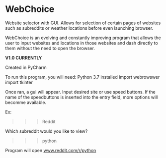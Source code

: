 # WebChoice
Website selector with GUI. Allows for selection of certain pages of websites such as subreddits or weather locations before even launching browser. 

WebChoice is an evolving and constantly improving program that allows the user to input websites and locations in those websites and dash directly to them without the need to open the browser. 

**V1.0 CURRENTLY**

Created in PyCharm

To run this program, you will need:
  Python 3.7 installed
  import webrowswer
  import tkinter
  
Once ran, a gui will appear. Input desired site or use speed buttons. If the name of the speedbuttons is inserted into the entry field, more options will becomme available. 

Ex:

>>> Reddit

Which subreddit would you like to view?

>>> python

Program will open www.reddit.com/r/python
